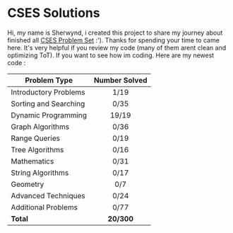 # CSES Solutions
Hi, my name is Sherwynd, i created this project to share my journey about finished all [CSES Problem Set](https://cses.fi/problemset/) :'). Thanks for spending your time to came here. It's very helpful if you review my code (many of them arent clean and optimizing ToT). If you want to see how im coding. Here are my newest code : 
 
| Problem Type          | Number Solved |
|-----------------------|:-------------:|
| Introductory Problems |     1/19     |
| Sorting and Searching |     0/35     |
| Dynamic Programming   |     19/19     |
| Graph Algorithms      |     0/36     |
| Range Queries         |     0/19     |
| Tree Algorithms       |     0/16     |
| Mathematics           |     0/31     |
| String Algorithms     |     0/17     |
| Geometry              |      0/7      |
| Advanced Techniques   |     0/24     |
| Additional Problems   |     0/77     |
| **Total**             |  **20/300**  |

